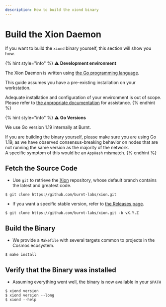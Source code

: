 ```yaml
---
description: How to build the xiond binary
---
```


# Build the Xion Daemon

If you want to build the `xiond` binary yourself, this section will show you how.

{% hint style="info" %}
:warning: **Development environment**

The Xion Daemon is written using [the Go programming language](https://go.dev/).

This guide assumes you have a pre-existing installation on your workstation.&#x20;

Adequate installation and configuration of your environment is out of scope. Please refer to [the appropriate documentation](https://go.dev/doc/install) for assistance.
{% endhint %}

{% hint style="info" %}
:warning: **Go Versions**

We use Go version 1.19 internally at Burnt.

If you are building the binary yourself, please make sure you are using Go 1.19, as we have observed consensus-breaking behavior on nodes that are not running the same version as the majority of the network.\
A specific symptom of this would be an `AppHash` mismatch.
{% endhint %}

## Fetch the Source Code

* Use `git` to retrieve the [Xion](https://github.com/burnt-labs/xion) repository, whose default branch contains the latest and greatest code.

```
$ git clone https://github.com/burnt-labs/xion.git
```

* If you want a specific stable version, refer to [the Releases page](https://github.com/burnt-labs/burnt/releases).

```
$ git clone https://github.com/burnt-labs/xion.git -b vX.Y.Z
```

## Build the Binary

* We provide a `Makefile` with several targets common to projects in the Cosmos ecosystem.

```
$ make install
```

## Verify that the Binary was installed

* Assuming everything went well, the binary is now available in your `$PATH`

```
$ xiond version
$ xiond version --long
$ xiond --help
```

